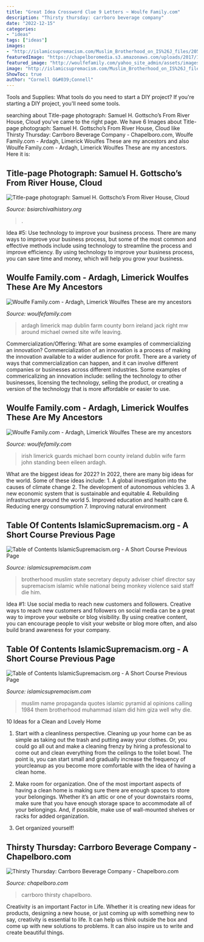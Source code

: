 ```yaml
---
title: "Great Idea Crossword Clue 9 Letters ~ Woulfe Family.com"
description: "Thirsty thursday: carrboro beverage company"
date: "2022-12-15"
categories:
- "ideas"
tags: ["ideas"]
images:
- "http://islamicsupremacism.com/Muslim_Brotherhood_on_IS%26J_files/205.jpg"
featuredImage: "https://chapelboromedia.s3.amazonaws.com/uploads/2017/10/11164047/CarrboroBeverage-667x500.jpg"
featured_image: "http://woulfefamily.com/yahoo_site_admin/assets/images/irishguards_pass.64115414_std.jpg"
image: "http://islamicsupremacism.com/Muslim_Brotherhood_on_IS%26J_files/205.jpg"
ShowToc: true
author: "Cornell O&#039;Connell"
---
```



Tools and Supplies: What tools do you need to start a DIY project?
If you're starting a DIY project, you'll need some tools.

	

		
searching about Title-page photograph: Samuel H. Gottscho’s From River House, Cloud you've came to the right page. We have 6 Images about Title-page photograph: Samuel H. Gottscho’s From River House, Cloud like Thirsty Thursday: Carrboro Beverage Company - Chapelboro.com, Woulfe Family.com - Ardagh, Limerick Woulfes These are my ancestors and also Woulfe Family.com - Ardagh, Limerick Woulfes These are my ancestors. Here it is:
		
    
## Title-page Photograph: Samuel H. Gottscho’s From River House, Cloud

<img loading=lazy src="https://www.bsiarchivalhistory.org/BSI_Archival_History/Woodys_pt_1_files/droppedImage_21.jpg" onerror="this.onerror=null;this.src='https://tse2.mm.bing.net/th?id=OIP.AJYL3ebXNqQIb-I8yfxHKAHaDJ&amp;pid=15.1';" alt="Title-page photograph: Samuel H. Gottscho’s From River House, Cloud">

_Source: bsiarchivalhistory.org_

>. 

	

Idea #5: Use technology to improve your business process.
There are many ways to improve your business process, but some of the most common and effective methods include using technology to streamline the process and improve efficiency. By using technology to improve your business process, you can save time and money, which will help you grow your business.

    
## Woulfe Family.com - Ardagh, Limerick Woulfes These Are My Ancestors

<img loading=lazy src="http://woulfefamily.com/yahoo_site_admin/assets/images/Ardagh_map.7683653_std.jpg" onerror="this.onerror=null;this.src='https://tse3.mm.bing.net/th?id=OIP.6ht-nL-YjpOYCDj0LwiJjwHaF1&amp;pid=15.1';" alt="Woulfe Family.com - Ardagh, Limerick Woulfes These are my ancestors">

_Source: woulfefamily.com_

>ardagh limerick map dublin farm county born ireland jack right mw around michael owned site wife leaving. 

	

Commercialization/Offering: What are some examples of commercializing an innovation?
Commercialization of an innovation is a process of making the innovation available to a wider audience for profit. There are a variety of ways that commercialization can happen, and it can involve different companies or businesses across different industries. Some examples of commericalizing an innovation include: selling the technology to other businesses, licensing the technology, selling the product, or creating a version of the technology that is more affordable or easier to use.

    
## Woulfe Family.com - Ardagh, Limerick Woulfes These Are My Ancestors

<img loading=lazy src="http://woulfefamily.com/yahoo_site_admin/assets/images/irishguards_pass.64115414_std.jpg" onerror="this.onerror=null;this.src='https://tse2.mm.bing.net/th?id=OIP.wtoMbP0qS5ATT3VpZJXyQgAAAA&amp;pid=15.1';" alt="Woulfe Family.com - Ardagh, Limerick Woulfes These are my ancestors">

_Source: woulfefamily.com_

>irish limerick guards michael born county ireland dublin wife farm john standing been eileen ardagh. 

	

What are the biggest ideas for 2022?
In 2022, there are many big ideas for the world. Some of these ideas include: 1. A global investigation into the causes of climate change 2. The development of autonomous vehicles 3. A new economic system that is sustainable and equitable 4. Rebuilding infrastructure around the world 5. Improved education and health care 6. Reducing energy consumption 7. Improving natural environment 
    
## Table Of Contents IslamicSupremacism.org - A Short Course Previous Page

<img loading=lazy src="http://islamicsupremacism.com/Islamic_Supremacism/Muslim_Brotherhood_files/imgres_1.jpg" onerror="this.onerror=null;this.src='https://tse3.mm.bing.net/th?id=OIP.JbtPwFLklUNo35J4ux3BdgAAAA&amp;pid=15.1';" alt="Table of Contents IslamicSupremacism.org - A Short Course Previous Page">

_Source: islamicsupremacism.com_

>brotherhood muslim state secretary deputy adviser chief director say supremacism islamic while national being monkey violence said staff die him. 

	

Idea #1: Use social media to reach new customers and followers.
Creative ways to reach new customers and followers on social media can be a great way to improve your website or blog visibility. By using creative content, you can encourage people to visit your website or blog more often, and also build brand awareness for your company.

    
## Table Of Contents IslamicSupremacism.org - A Short Course Previous Page

<img loading=lazy src="http://islamicsupremacism.com/Muslim_Brotherhood_on_IS%26J_files/205.jpg" onerror="this.onerror=null;this.src='https://tse3.mm.bing.net/th?id=OIP.yFhV3scUYfTRktP-UJunGQHaEb&amp;pid=15.1';" alt="Table of Contents IslamicSupremacism.org - A Short Course Previous Page">

_Source: islamicsupremacism.com_

>muslim name propaganda quotes islamic pyramid al opinions calling 1984 them brotherhood muhammad islam did him giza well why die. 

	

10 Ideas for a Clean and Lovely Home
1. Start with a cleanliness perspective. Cleaning up your home can be as simple as taking out the trash and putting away your clothes. Or, you could go all out and make a cleaning frenzy by hiring a professional to come out and clean everything from the ceilings to the toilet bowl. The point is, you can start small and gradually increase the frequency of yourcleanup as you become more comfortable with the idea of having a clean home.
2. Make room for organization. One of the most important aspects of having a clean home is making sure there are enough spaces to store your belongings. Whether it’s an attic or one of your downstairs rooms, make sure that you have enough storage space to accommodate all of your belongings. And, if possible, make use of wall-mounted shelves or racks for added organization.

3. Get organized yourself!

    
## Thirsty Thursday: Carrboro Beverage Company - Chapelboro.com

<img loading=lazy src="https://chapelboromedia.s3.amazonaws.com/uploads/2017/10/11164047/CarrboroBeverage-667x500.jpg" onerror="this.onerror=null;this.src='https://tse4.mm.bing.net/th?id=OIP.BamWy-tE-X1yYOYexhvvewHaFj&amp;pid=15.1';" alt="Thirsty Thursday: Carrboro Beverage Company - Chapelboro.com">

_Source: chapelboro.com_

>carrboro thirsty chapelboro. 

	

Creativity is an important Factor in Life. Whether it is creating new ideas for products, designing a new house, or just coming up with something new to say, creativity is essential to life. It can help us think outside the box and come up with new solutions to problems. It can also inspire us to write and create beautiful things.

